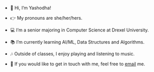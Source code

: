 - 👋 Hi, I’m Yashodha!

- :point_right: My pronouns are she/her/hers. 
- :computer: I’m a senior majoring in Computer Science at Drexel University.
- :books: I’m currently learning AI/ML, Data Structures and Algorithms.
- :notes: Outside of classes, I enjoy playing and listening to music.
- :email: If you would like to get in touch with me, feel free to [email](mailto:yr82@drexel.edu) me.

<!--- 👀 I’m interested in ...-->
<!--- 💞️ I’m looking to collaborate on ...-->

<!---
yashodha03/yashodha03 is a ✨ special ✨ repository because its `README.md` (this file) appears on your GitHub profile.
You can click the Preview link to take a look at your changes.
--->
